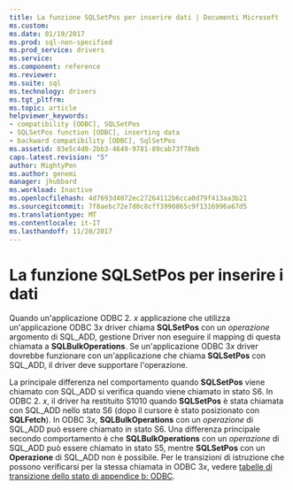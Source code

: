```yaml
---
title: La funzione SQLSetPos per inserire dati | Documenti Microsoft
ms.custom: 
ms.date: 01/19/2017
ms.prod: sql-non-specified
ms.prod_service: drivers
ms.service: 
ms.component: reference
ms.reviewer: 
ms.suite: sql
ms.technology: drivers
ms.tgt_pltfrm: 
ms.topic: article
helpviewer_keywords:
- compatibility [ODBC], SQLSetPos
- SQLSetPos function [ODBC], inserting data
- backward compatibility [ODBC], SqlSetPos
ms.assetid: 03e5c4d0-2bb3-4649-9781-89cab73f78eb
caps.latest.revision: "5"
author: MightyPen
ms.author: genemi
manager: jhubbard
ms.workload: Inactive
ms.openlocfilehash: 4d7693d4072ec27264112b6cca0d79f413aa3b21
ms.sourcegitcommit: 7f8aebc72e7d0c8cff3990865c9f1316996a67d5
ms.translationtype: MT
ms.contentlocale: it-IT
ms.lasthandoff: 11/20/2017
---
```

# <a name="calling-sqlsetpos-to-insert-data"></a>La funzione SQLSetPos per inserire i dati
Quando un'applicazione ODBC 2. *x* applicazione che utilizza un'applicazione ODBC 3*x* driver chiama **SQLSetPos** con un *operazione* argomento di SQL_ADD, gestione Driver non eseguire il mapping di questa chiamata a **SQLBulkOperations**. Se un'applicazione ODBC 3*x* driver dovrebbe funzionare con un'applicazione che chiama **SQLSetPos** con SQL_ADD, il driver deve supportare l'operazione.  
  
 La principale differenza nel comportamento quando **SQLSetPos** viene chiamato con SQL_ADD si verifica quando viene chiamato in stato S6. In ODBC 2. *x*, il driver ha restituito S1010 quando **SQLSetPos** è stata chiamata con SQL_ADD nello stato S6 (dopo il cursore è stato posizionato con **SQLFetch**). In ODBC 3*x*, **SQLBulkOperations** con un *operazione* di SQL_ADD può essere chiamato in stato S6. Una differenza principale secondo comportamento è che **SQLBulkOperations** con un *operazione* di SQL_ADD può essere chiamato in stato S5, mentre **SQLSetPos** con un  **Operazione** di SQL_ADD non è possibile. Per le transizioni di istruzione che possono verificarsi per la stessa chiamata in ODBC 3*x*, vedere [tabelle di transizione dello stato di appendice b: ODBC](../../../odbc/reference/appendixes/appendix-b-odbc-state-transition-tables.md).
